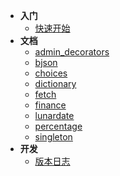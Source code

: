 - **入门**
  - [快速开始](quickstart)
- **文档**
  - [admin_decorators](guides/admin_decorators)
  - [bjson](guides/bjson)
  - [choices](guides/choices)
  - [dictionary](guides/alias_dictionary)
  - [fetch](guides/fetch)
  - [finance](guides/finance)
  - [lunardate](guides/lunardate)
  - [percentage](guides/percentage)
  - [singleton](guides/singleton)
- **开发**
  - [版本日志](changelog)
